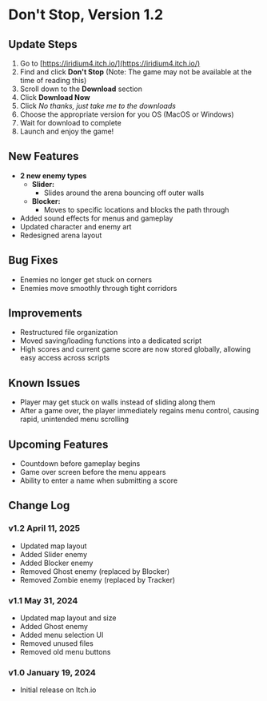 # Don't Stop, Version 1.2

## Update Steps
1. Go to [https://iridium4.itch.io/](https://iridium4.itch.io/)
2. Find and click **Don't Stop**
(Note: The game may not be available at the time of reading this)
3. Scroll down to the **Download** section
4. Click **Download Now**
5. Click *No thanks, just take me to the downloads*
6. Choose the appropriate version for you OS (MacOS or Windows)
7. Wait for download to complete
8. Launch and enjoy the game!

## New Features
- **2 new enemy types**
  - **Slider:** 
    - Slides around the arena bouncing off outer walls
  - **Blocker:** 
    - Moves to specific locations and blocks the path through
- Added sound effects for menus and gameplay
- Updated character and enemy art
- Redesigned arena layout

## Bug Fixes
- Enemies no longer get stuck on corners
- Enemies move smoothly through tight corridors

## Improvements
- Restructured file organization
- Moved saving/loading functions into a dedicated script
- High scores and current game score are now stored globally, allowing easy access across scripts

## Known Issues
- Player may get stuck on walls instead of sliding along them
- After a game over, the player immediately regains menu control, causing rapid, unintended menu scrolling

## Upcoming Features
- Countdown before gameplay begins
- Game over screen before the menu appears
- Ability to enter a name when submitting a score

## Change Log

### v1.2 April 11, 2025
- Updated map layout
- Added Slider enemy
- Added Blocker enemy
- Removed Ghost enemy (replaced by Blocker)
- Removed Zombie enemy (replaced by Tracker)

### v1.1 May 31, 2024
- Updated map layout and size
- Added Ghost enemy
- Added menu selection UI
- Removed unused files
- Removed old menu buttons

### v1.0 January 19, 2024
- Initial release on Itch.io
